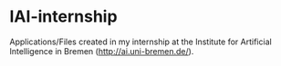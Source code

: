 # IAI-internship
Applications/Files created in my internship at the Institute for Artificial Intelligence in Bremen (http://ai.uni-bremen.de/).
